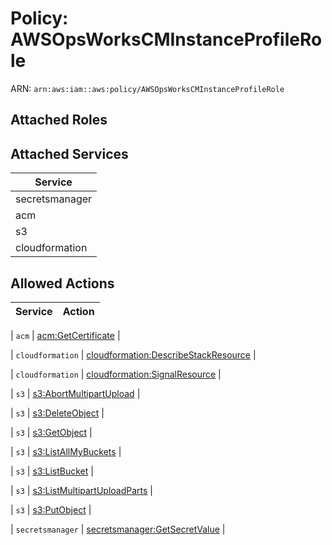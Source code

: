 # Policy: AWSOpsWorksCMInstanceProfileRole

ARN: `arn:aws:iam::aws:policy/AWSOpsWorksCMInstanceProfileRole`

## Attached Roles

## Attached Services

| Service |
|---------|
| secretsmanager |
| acm |
| s3 |
| cloudformation |

## Allowed Actions

| Service | Action |
|:-------:|--------|

| `acm` | [acm:GetCertificate](../actions.md#acm:getcertificate) |

| `cloudformation` | [cloudformation:DescribeStackResource](../actions.md#cloudformation:describestackresource) |

| `cloudformation` | [cloudformation:SignalResource](../actions.md#cloudformation:signalresource) |

| `s3` | [s3:AbortMultipartUpload](../actions.md#s3:abortmultipartupload) |

| `s3` | [s3:DeleteObject](../actions.md#s3:deleteobject) |

| `s3` | [s3:GetObject](../actions.md#s3:getobject) |

| `s3` | [s3:ListAllMyBuckets](../actions.md#s3:listallmybuckets) |

| `s3` | [s3:ListBucket](../actions.md#s3:listbucket) |

| `s3` | [s3:ListMultipartUploadParts](../actions.md#s3:listmultipartuploadparts) |

| `s3` | [s3:PutObject](../actions.md#s3:putobject) |

| `secretsmanager` | [secretsmanager:GetSecretValue](../actions.md#secretsmanager:getsecretvalue) |
